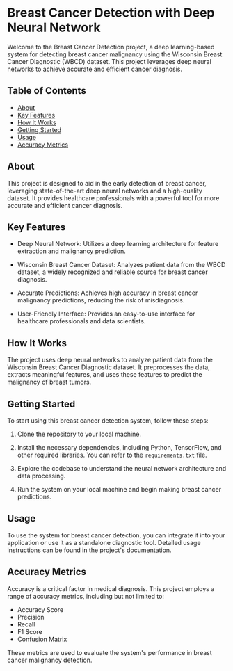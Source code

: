 # Breast Cancer Detection with Deep Neural Network

Welcome to the Breast Cancer Detection project, a deep learning-based system for detecting breast cancer malignancy using the Wisconsin Breast Cancer Diagnostic (WBCD) dataset. This project leverages deep neural networks to achieve accurate and efficient cancer diagnosis.

## Table of Contents

- [About](#about)
- [Key Features](#key-features)
- [How It Works](#how-it-works)
- [Getting Started](#getting-started)
- [Usage](#usage)
- [Accuracy Metrics](#accuracy-metrics)


## About

This project is designed to aid in the early detection of breast cancer, leveraging state-of-the-art deep neural networks and a high-quality dataset. It provides healthcare professionals with a powerful tool for more accurate and efficient cancer diagnosis.

## Key Features

- Deep Neural Network: Utilizes a deep learning architecture for feature extraction and malignancy prediction.

- Wisconsin Breast Cancer Dataset: Analyzes patient data from the WBCD dataset, a widely recognized and reliable source for breast cancer diagnosis.

- Accurate Predictions: Achieves high accuracy in breast cancer malignancy predictions, reducing the risk of misdiagnosis.

- User-Friendly Interface: Provides an easy-to-use interface for healthcare professionals and data scientists.

## How It Works

The project uses deep neural networks to analyze patient data from the Wisconsin Breast Cancer Diagnostic dataset. It preprocesses the data, extracts meaningful features, and uses these features to predict the malignancy of breast tumors.

## Getting Started

To start using this breast cancer detection system, follow these steps:

1. Clone the repository to your local machine.

2. Install the necessary dependencies, including Python, TensorFlow, and other required libraries. You can refer to the `requirements.txt` file.

3. Explore the codebase to understand the neural network architecture and data processing.

4. Run the system on your local machine and begin making breast cancer predictions.

## Usage

To use the system for breast cancer detection, you can integrate it into your application or use it as a standalone diagnostic tool. Detailed usage instructions can be found in the project's documentation.

## Accuracy Metrics

Accuracy is a critical factor in medical diagnosis. This project employs a range of accuracy metrics, including but not limited to:

- Accuracy Score
- Precision
- Recall
- F1 Score
- Confusion Matrix

These metrics are used to evaluate the system's performance in breast cancer malignancy detection.


